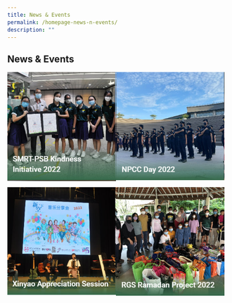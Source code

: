 ```yaml
---
title: News & Events
permalink: /homepage-news-n-events/
description: ""
---
```

## News & Events

<p><a href="/news-and-events/News-and-Events-2022/smrt/">
<img style="width:49%" align=left src="/images/high1.jpg">
</a></p>

<p><a href="/news-and-events/News-and-Events-2022/npcc/">
<img style="width:49%" align=left src="/images/high2.jpg">
</a></p>
<br clear=left>

<p><a href="/news-and-events/News-and-Events-2022/xinyao/">
<img style="width:49%" align=left src="/images/news1.jpg">
</a></p>

<p><a href="/news-and-events/News-and-Events-2022/ramadan/">
<img style="width:49%" align=left src="/images/news2.jpg">
</a></p>
<br clear=left>